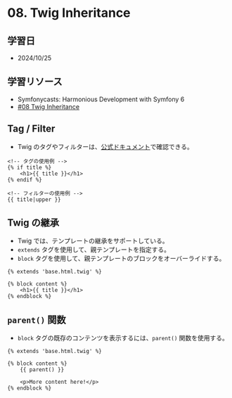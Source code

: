 # 08. Twig Inheritance

## 学習日

- 2024/10/25

## 学習リソース

- Symfonycasts: Harmonious Development with Symfony 6
- [#08 Twig Inheritance](https://symfonycasts.com/screencast/symfony6/twig-inheritance)

## Tag / Filter

- Twig のタグやフィルターは、[公式ドキュメント](https://twig.symfony.com/doc/3.x/)で確認できる。

```twig
<!-- タグの使用例 -->
{% if title %}
    <h1>{{ title }}</h1>
{% endif %}

<!-- フィルターの使用例 -->
{{ title|upper }}
```

## Twig の継承

- Twig では、テンプレートの継承をサポートしている。
- `extends` タグを使用して、親テンプレートを指定する。
- `block` タグを使用して、親テンプレートのブロックをオーバーライドする。

```twig
{% extends 'base.html.twig' %}

{% block content %}
    <h1>{{ title }}</h1>
{% endblock %}
```

## `parent()` 関数

- `block` タグの既存のコンテンツを表示するには、`parent()` 関数を使用する。

```twig
{% extends 'base.html.twig' %}

{% block content %}
    {{ parent() }}

    <p>More content here!</p>
{% endblock %}
```
